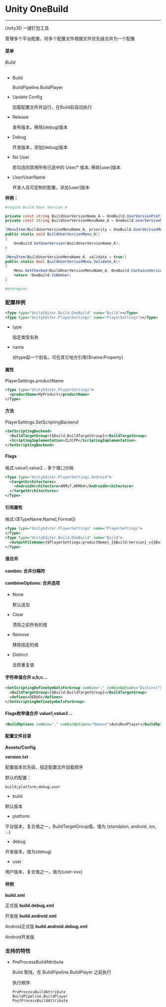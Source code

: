 ﻿# Unity OneBuild
---
Unity3D 一键打包工具

管理多个平台配置，将多个配置文件根据文件优先级合并为一个配置



#### 菜单

###### Build

- Build

  BuildPipeline.BuildPlayer

- Update Config

  加载配置文件并运行，在Build前自动执行

- Release

  发布版本，移除[debug]版本

- Debug

  开发版本，添加[debug]版本

- No User

  若勾选则禁用所有已选中的 User/* 版本, 移除[user]版本

- User/UserName

  开发人员可定制的配置，添加[user]版本

**样例：**

```c#
#region Build User Version A

private const string BuildUserVersionName_A = OneBuild.UserVersionPrefix + "a";
private const string BuildUserVersionMenuName_A = OneBuild.UserVersionMenu + "A";

[MenuItem(BuildUserVersionMenuName_A, priority = OneBuild.UserVersionMenuPriority)]
public static void BuildUserVersionMenu_A()
{
    OneBuild.SetUserVersion(BuildUserVersionName_A);
}

[MenuItem(BuildUserVersionMenuName_A, validate = true)]
public static bool BuildUserVersionMenu_Validate_A()
{
    Menu.SetChecked(BuildUserVersionMenuName_A, OneBuild.ContainsVersion(BuildUserVersionName_A));
    return !OneBuild.IsNoUser;
}

#endregion
```


### 配置样例

```xml
<Type type="UnityEditor.Build.OneBuild" name="Build"></Type>
<Type type="UnityEditor.PlayerSettings" name="PlayerSettings"></Type>
```

- type

  指定类型名称

- name

  对type起一个别名，可在其它地方引用{$name:Property}

  

#### 属性
PlayerSettings.productName
``` xml
<Type type="UnityEditor.PlayerSettings">
  <productName>MyProduct</productName>
</Type>
```

#### 方法

PlayerSettings.SetScriptingBackend
``` xml
<SetScriptingBackend>
  <BuildTargetGroup>{$Build:BuildTargetGroup}</BuildTargetGroup>
  <ScriptingImplementation>IL2CPP</ScriptingImplementation>
</SetScriptingBackend>
```

#### Flags
格式:value1,value2... 多个值[,]分隔
``` xml
<Type type="UnityEditor.PlayerSettings.Android">
  <targetArchitectures>
    <AndroidArchitecture>ARMv7,ARM64</AndroidArchitecture>
  </targetArchitectures>
</Type>
```

#### 引用属性
格式:{$TypeName:Name[,Format]}

``` xml
<Type type="UnityEditor.PlayerSettings" name="PlayerSettings">
</Type>
<Type type="UnityEditor.Build.OneBuild" name="Build">
  <OutputFileName>{$PlayerSettings:productName}_{$Build:Version}_v{$Build:VersionCode}.apk</OutputFileName>
</Type>
```

#### 值合并
#### combin: 合并分隔符
#### combineOptions: 合并选项 

- None

  默认追加

- Clear 

  清除之前所有的值

- Remove

  移除指定的值

- Distinct

  去除重复值

  


#### 字符串值合并 a;b;c...
``` xml
<SetScriptingDefineSymbolsForGroup combin=";" combinOptions="Distinct">
  <BuildTargetGroup>{$Build:BuildTargetGroup}</BuildTargetGroup>
  <defines>DEBUG</defines>
</SetScriptingDefineSymbolsForGroup>
```

#### Flags枚举值合并 value1,value2...
``` xml
<BuildOptions combin="," combinOptions="Remove">AutoRunPlayer</BuildOptions>
```



#### 配置文件目录

**Assets/Config**

**version.txt**

配置版本优先级，指定配置文件加载顺序

默认的配置：

```
build;platform;debug;user
```

- build

默认版本

- platform

平台版本，复合值之一，BuildTargetGroup值，值为 (standalon, android, ios, ...) 

- debug

开发版本，值为(debug)

- user

用户版本，复合值之一，值为(user-xxx) 



#### 样例

**build.xml**

正式版
**build.debug.xml**

开发版
**build.android.xml**

Android正式版
**build.android.debug.xml**

Android开发版



### 支持的特性

- PreProcessBuildAttribute

  Build 管线，在 BuildPipeline.BuildPlayer 之前执行
  
  执行顺序:
  
  ```
  PreProcessBuildAttribute
  BuildPipeline.BuildPlayer
  PostProcessBuildAttribute
  ```
  
  